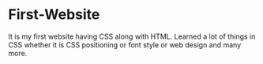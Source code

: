 # First-Website
It is my first website having CSS along with HTML.
Learned a lot of things in CSS whether it is CSS positioning or font style or web design and many more.
